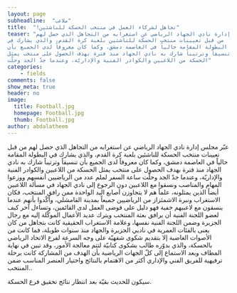 ```yaml
---
layout: page
subheadline:  "ملاعب"
title:  "!تجاهل لشركاء العمل في منتخب الحسكة للناشئين"
teaser: "عبّر مجلس إدارة نادي الجهاد الرياضي عن استغرابه من التجاهل الذي حصل لهم
من قبل تعيينات منتخب الحسكة للناشئين بلعبة كرة القدم، والذي يشارك في
البطولة المقامة حالياً في العاصمة دمشق، وكما كان معروفاً لدى الجميع بأن
تنسيقاً وترتيباً شارك به نادي الجهاد منذ فترة بهدف الحصول على منتخب يمثل
الحسكة من اللاعبين والكوادر الفنية والإداريّة، وعندما جدّ الجد وحلّت"
categories:
    - fields
comments: false
show_meta: true
header: no
image:
  title: Football.jpg
  homepage: Football.jpg
  thumb: Football.jpg
author: abdalatheem
---
```



عبّر مجلس إدارة نادي الجهاد الرياضي عن استغرابه من التجاهل الذي حصل لهم
من قبل تعيينات منتخب الحسكة للناشئين بلعبة كرة القدم، والذي يشارك في
البطولة المقامة حالياً في العاصمة دمشق، وكما كان معروفاً لدى الجميع بأن
تنسيقاً وترتيباً شارك به نادي الجهاد منذ فترة بهدف الحصول على منتخب يمثل
الحسكة من اللاعبين والكوادر الفنية والإداريّة، وعندما جدّ الجد وحلّت
ساعة السفر لملم عدد من الرياضيين أنفسهم ووزعوا المهام والمناصب ونسقوا مع
اللاعبين دون الرجوع إلى نادي الجهاد في مسألة اللاعبين أيضاً الذين
يمثلونه، علماً هم لا يتجاوزن أصابع اليد الواحدة ممن رافق المنتخب، فكان
الاستغراب ونبرة الاشمئزاز من الرياضيين جميعاً بمدينة القامشلي، وأكّدوا
بأنهم عندما ينسقون مع لاعبيهم خفية فهو دليل على فوضى العمل لدى القائمين،
وتساءل آخر كيف لعضو اللجنة الفنية أن يرافق بعثة المنتخب ويترك عديد
الأعمال الموكّلة إليه مع رجال الجزيرة وضمن اللجنة الفنية نفسها، وعلامة
الاستغراب الحقيقية كانت بتجاهل من كان يعنى بالفئات العمرية في ناديي
الجزيرة والجهاد منذ سنوات طويلة، فما كانت من الأصوات الغاضبة إلا بتقديم
شكوى شفهيّة على وجه السرعة لفرع الاتحاد الرياضي بالحسكة، والذي بدوّره
طالب بشكوى كتابيّة لتتم معالجة الأمور، وقد تبين في نهاية المطاف وبعد
الاستماع إلى كلّ الجهات الرياضية بأن الهدف من المشاركة كانت برحلة
ترفيهية للفريق الفني والإداري أكثر من الاهتمام بالنتائج واختيار العنصر
المناسب ضمن المنتخب..

سيكون للحديث بقيّة بعد انتظار نتائج تحقيق فرع الحسكة.
